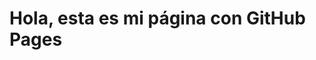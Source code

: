 <!DOCTYPE html>
<html>
<head>
  <title>Mi página</title>
</head>
<body>
  <h1>Hola, esta es mi página con GitHub Pages</h1>
</body>
</html>
